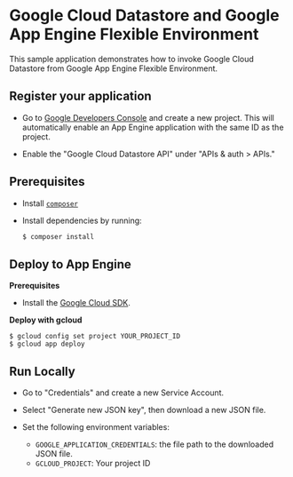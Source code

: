 # Google Cloud Datastore and Google App Engine Flexible Environment

This sample application demonstrates how to invoke Google Cloud Datastore from
 Google App Engine Flexible Environment.

## Register your application

- Go to
  [Google Developers Console](https://console.developers.google.com/project)
  and create a new project. This will automatically enable an App
  Engine application with the same ID as the project.

- Enable the "Google Cloud Datastore API" under "APIs & auth > APIs."

## Prerequisites

- Install [`composer`](https://getcomposer.org)
- Install dependencies by running:

    ```sh
    $ composer install
    ```

## Deploy to App Engine

**Prerequisites**

- Install the [Google Cloud SDK](https://developers.google.com/cloud/sdk/).

**Deploy with gcloud**

```
$ gcloud config set project YOUR_PROJECT_ID
$ gcloud app deploy
```

## Run Locally

- Go to "Credentials" and create a new Service Account.

- Select "Generate new JSON key", then download a new JSON file.

- Set the following environment variables:

  - `GOOGLE_APPLICATION_CREDENTIALS`: the file path to the downloaded JSON file.
  - `GCLOUD_PROJECT`: Your project ID
